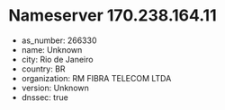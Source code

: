 # Nameserver 170.238.164.11

* as_number: 266330
* name: Unknown
* city: Rio de Janeiro
* country: BR
* organization: RM FIBRA TELECOM LTDA
* version: Unknown
* dnssec: true
